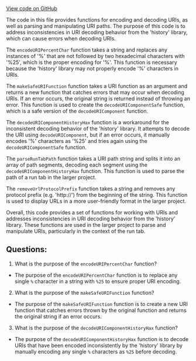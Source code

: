 [View code on GitHub](https://github.com/wandb/weave/weave-js/src/common/util/url.ts)

The code in this file provides functions for encoding and decoding URIs, as well as parsing and manipulating URI paths. The purpose of this code is to address inconsistencies in URI decoding behavior from the 'history' library, which can cause errors when decoding URIs.

The `encodeURIPercentChar` function takes a string and replaces any instances of '%' that are not followed by two hexadecimal characters with '%25', which is the proper encoding for '%'. This function is necessary because the 'history' library may not properly encode '%' characters in URIs.

The `makeSafeURIFunction` function takes a URI function as an argument and returns a new function that catches errors that may occur when decoding URIs. If an error occurs, the original string is returned instead of throwing an error. This function is used to create the `decodeURIComponentSafe` function, which is a safe version of the `decodeURIComponent` function.

The `decodeURIComponentHistoryHax` function is a workaround for the inconsistent decoding behavior of the 'history' library. It attempts to decode the URI using `decodeURIComponent`, but if an error occurs, it manually encodes '%' characters as '%25' and tries again using the `decodeURIComponentSafe` function.

The `parseRunTabPath` function takes a URI path string and splits it into an array of path segments, decoding each segment using the `decodeURIComponentHistoryHax` function. This function is used to parse the path of a run tab in the larger project.

The `removeUrlProtocolPrefix` function takes a string and removes any protocol prefix (e.g. 'http://') from the beginning of the string. This function is used to display URLs in a more user-friendly format in the larger project.

Overall, this code provides a set of functions for working with URIs and addresses inconsistencies in URI decoding behavior from the 'history' library. These functions are used in the larger project to parse and manipulate URIs, particularly in the context of the run tab.
## Questions: 
 1. What is the purpose of the `encodeURIPercentChar` function?
- The purpose of the `encodeURIPercentChar` function is to replace any single `%` character in a string with `%25` to ensure proper URI encoding.

2. What is the purpose of the `makeSafeURIFunction` function?
- The purpose of the `makeSafeURIFunction` function is to create a new URI function that catches errors thrown by the original function and returns the original string if an error occurs.

3. What is the purpose of the `decodeURIComponentHistoryHax` function?
- The purpose of the `decodeURIComponentHistoryHax` function is to decode URIs that have been encoded inconsistently by the 'history' library by manually encoding any single `%` characters as `%25` before decoding.